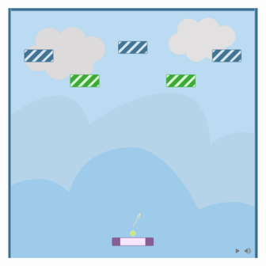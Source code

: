 <img src="https://raw.githubusercontent.com/srom/bounce/master/resources/screenshot.png" width="600">
